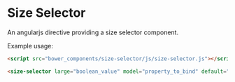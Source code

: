 Size Selector
=============

An angularjs directive providing a size selector component.

Example usage:

```HTML
<script src="bower_components/size-selector/js/size-selector.js"></script>

<size-selector large="boolean_value" model="property_to_bind" default="default_size" sizes="sizes" on-change="event(item)"></size-selector>
```